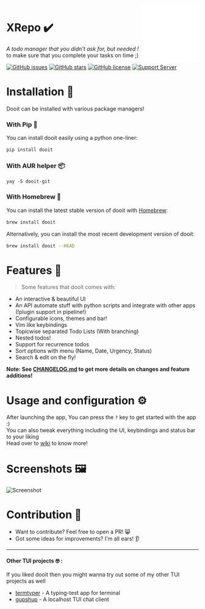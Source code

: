 <img src="static/Connection.gif" align="right" alt="Xrepo Gif" width="150" height="150" style="background-color:black">

# XRepo ✔️
*A todo manager that you didn't ask for, but needed !* \
to make sure that you complete your tasks on time ;)

[![GitHub issues](https://img.shields.io/github/issues/kraanzu/dooit?color=red&style=for-the-badge)](https://github.com/kraanzu/doit/issues)
[![GitHub stars](https://img.shields.io/github/stars/kraanzu/dooit?color=green&style=for-the-badge)](https://github.com/kraanzu/doit/stargazers)
[![GitHub license](https://img.shields.io/github/license/kraanzu/dooit?color=yellow&style=for-the-badge)](https://github.com/kraanzu/doit/blob/main/LICENSE)
[![Support Server](https://img.shields.io/discord/989186205025464390.svg?label=Discord&logo=Discord&colorB=7289da&style=for-the-badge)](https://discord.gg/WA2ER9MBWa)

# Installation 🔨

Dooit can be installed with various package managers!

### With Pip 🐍

You can install dooit easily using a python one-liner:

```bash
pip install dooit
```

### With AUR helper 📦
```
yay -S dooit-git
```

### With Homebrew 🍻

You can install the latest stable version of dooit with [Homebrew](https://brew.sh):

```bash
brew install dooit
```

Alternatively, you can install the most recent development version of dooit:

```bash
brew install dooit --HEAD
```

# Features 🌟

> Some features that dooit comes with:

- An interactive & beautiful UI
- An API automate stuff with python scripts and integrate with other apps (!plugin support in pipeline!)
- Configurable icons, themes and bar!
- Vim like keybindings
- Topicwise separated Todo Lists (With branching)
- Nested todos!
- Support for recurrence todos
- Sort options with menu (Name, Date, Urgency, Status)
- Search & edit on the fly!

**Note: See [CHANGELOG.md]() to get more details on changes and feature additions!**

# Usage and configuration :gear:
After launching the app, You can press the `?` key to get started with the app :)\
You can also tweak everything including the UI, keybindings and status bar to your liking\
Head over to [wiki](https://github.com/kraanzu/dooit/wiki/Configuration) to know more!


# Screenshots 🖼️
![Screenshot](https://user-images.githubusercontent.com/97718086/221467485-fae198f7-51b1-4a71-91d9-88b51897aeeb.png)

# Contribution 🤝
- Want to contribute? Feel free to open a PR! 😸
- Got some ideas for improvements? I'm all ears! 👂

----------------------------

#### Other TUI projects 🤓 :
If you liked dooit then you might wanna try out some of my other TUI projects as well
- [termtyper](https://github.com/kraanzu/termtyper) - A typing-test app for terminal
- [gupshup](https://github.com/kraanzu/gupshup) - A localhost TUI chat client
